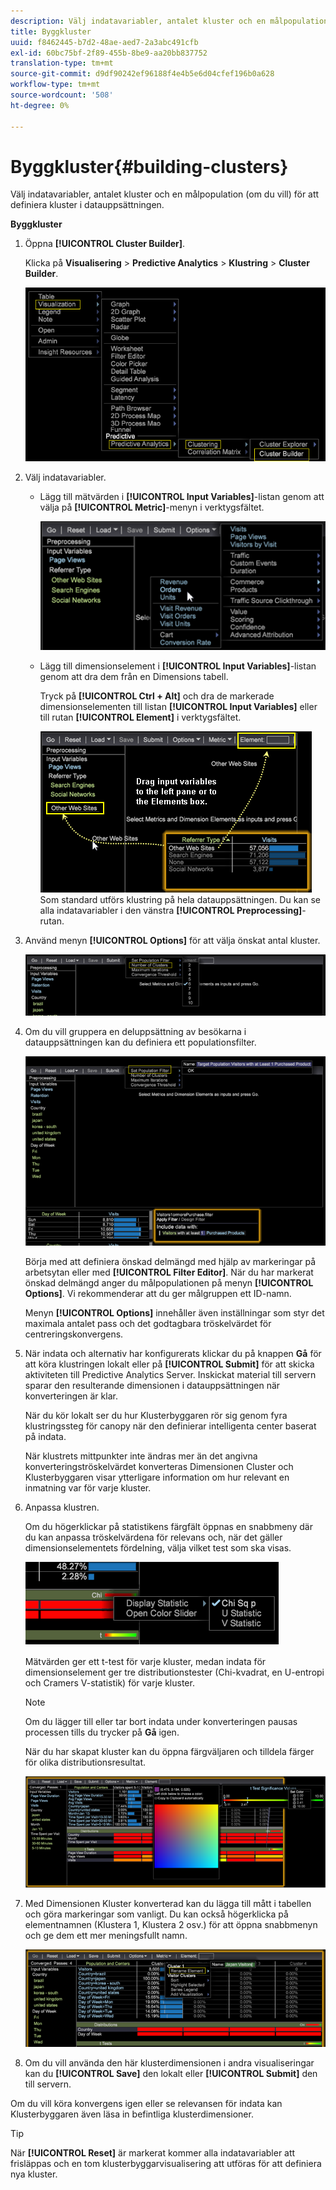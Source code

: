 ```yaml
---
description: Välj indatavariabler, antalet kluster och en målpopulation (om du vill) för att definiera kluster i datauppsättningen.
title: Byggkluster
uuid: f8462445-b7d2-48ae-aed7-2a3abc491cfb
exl-id: 60bc75bf-2f89-455b-8be9-aa20bb837752
translation-type: tm+mt
source-git-commit: d9df90242ef96188f4e4b5e6d04cfef196b0a628
workflow-type: tm+mt
source-wordcount: '508'
ht-degree: 0%

---
```


# Byggkluster{#building-clusters}

Välj indatavariabler, antalet kluster och en målpopulation (om du vill) för att definiera kluster i datauppsättningen.

**Byggkluster**

1. Öppna **[!UICONTROL Cluster Builder]**.

   Klicka på **Visualisering** > **Predictive Analytics** > **Klustring** > **Cluster Builder**.

   ![](assets/cluster-builder-step1.png)

1. Välj indatavariabler.

   * Lägg till mätvärden i **[!UICONTROL Input Variables]**-listan genom att välja på **[!UICONTROL Metric]**-menyn i verktygsfältet.

      ![](assets/cluster_metric_select.png)

   * Lägg till dimensionselement i **[!UICONTROL Input Variables]**-listan genom att dra dem från en Dimensions tabell.

      Tryck på **[!UICONTROL Ctrl + Alt]** och dra de markerade dimensionselementen till listan **[!UICONTROL Input Variables]** eller till rutan **[!UICONTROL Element]** i verktygsfältet.

      ![](assets/cluster_dim_select.png)
   Som standard utförs klustring på hela datauppsättningen. Du kan se alla indatavariabler i den vänstra **[!UICONTROL Preprocessing]**-rutan.
1. Använd menyn **[!UICONTROL Options]** för att välja önskat antal kluster.

   ![](assets/build_cluster_2.png)

1. Om du vill gruppera en deluppsättning av besökarna i datauppsättningen kan du definiera ett populationsfilter.

   ![](assets/build_cluster_3.png)

   Börja med att definiera önskad delmängd med hjälp av markeringar på arbetsytan eller med **[!UICONTROL Filter Editor]**. När du har markerat önskad delmängd anger du målpopulationen på menyn **[!UICONTROL Options]**. Vi rekommenderar att du ger målgruppen ett ID-namn.

   Menyn **[!UICONTROL Options]** innehåller även inställningar som styr det maximala antalet pass och det godtagbara tröskelvärdet för centreringskonvergens.

1. När indata och alternativ har konfigurerats klickar du på knappen **Gå** för att köra klustringen lokalt eller på **[!UICONTROL Submit]** för att skicka aktiviteten till Predictive Analytics Server. Inskickat material till servern sparar den resulterande dimensionen i datauppsättningen när konverteringen är klar.

   När du kör lokalt ser du hur Klusterbyggaren rör sig genom fyra klustringssteg för canopy när den definierar intelligenta center baserat på indata.

   När klustrets mittpunkter inte ändras mer än det angivna konverteringströskelvärdet konverteras Dimensionen Cluster och Klusterbyggaren visar ytterligare information om hur relevant en inmatning var för varje kluster.

1. Anpassa klustren.

   Om du högerklickar på statistikens färgfält öppnas en snabbmeny där du kan anpassa tröskelvärdena för relevans och, när det gäller dimensionselementets fördelning, välja vilket test som ska visas.

   ![](assets/build_cluster_7.png)

   Mätvärden ger ett t-test för varje kluster, medan indata för dimensionselement ger tre distributionstester (Chi-kvadrat, en U-entropi och Cramers V-statistik) för varje kluster.

   >[!NOTE]
   >
   >Om du lägger till eller tar bort indata under konverteringen pausas processen tills du trycker på **Gå** igen.

   När du har skapat kluster kan du öppna färgväljaren och tilldela färger för olika distributionsresultat.

   ![](assets/build_cluster_5.png)

1. Med Dimensionen Kluster konverterad kan du lägga till mått i tabellen och göra markeringar som vanligt. Du kan också högerklicka på elementnamnen (Klustera 1, Klustera 2 osv.) för att öppna snabbmenyn och ge dem ett mer meningsfullt namn.

   ![](assets/build_cluster_6.png)

1. Om du vill använda den här klusterdimensionen i andra visualiseringar kan du **[!UICONTROL Save]** den lokalt eller **[!UICONTROL Submit]** den till servern.

Om du vill köra konvergens igen eller se relevansen för indata kan Klusterbyggaren även läsa in befintliga klusterdimensioner.

>[!TIP]
>
>När **[!UICONTROL Reset]** är markerat kommer alla indatavariabler att frisläppas och en tom klusterbyggarvisualisering att utföras för att definiera nya kluster.
